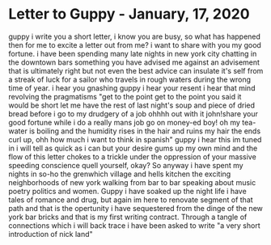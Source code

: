<html>
<head>
    <meta charset="utf-8">
  </head>
<body>
<h1> Letter to Guppy - January, 17, 2020 </h1>
<p> guppy i write you a short letter, i know you are busy, so what has happened then for me to excite a letter out from me? 
i want to share with you my good fortune. i have been spending many late nights in new york city chatting in the downtown bars something you have advised me against an advisement that is ultimately right but not even the best advice can insulate it's self from a streak of luck for a sailor who travels in rough waters  during the wrong time of year. 
i hear you gnashing guppy i hear your resent i hear that mind revolving the pragmatisms "get to the point get to the point you said it would be short let me have the rest of last night's soup and piece of dried bread before i go to my drudgery of a job ohhhh out with it john!share your good fortune while i do a really mans job go on money-ed boy! oh my tea-water is boiling and the humidity rises in the hair and ruins my hair the ends curl up, ohh how much i want to think in spanish" guppy i hear this im tuned in i will tell as quick as i can but your desire gums up my own mind and the flow of this letter chokes to a trickle under the oppression of your massive speeding conscience quell yourself, okay? So anyway i have spent my nights in so-ho the grenwhich village and hells kitchen the exciting neighborhoods of new york walking from bar to bar speaking about music poetry politics and women. Guppy i have soaked up the night life i have tales of romance and drug, but again im here to  renovate segment of that path and that is the opertunity i have  sequestered from the dinge of the new york bar bricks and that is my first writing contract. Through a tangle of connections which i will back trace i have been asked to write "a very short introduction of nick land" </p>
</body>
</html> 
